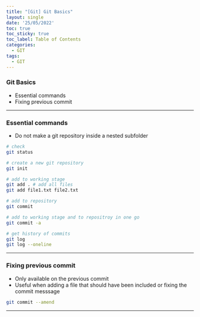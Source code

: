 ```yaml
---
title: "[Git] Git Basics"
layout: single
date: '25/05/2022'
toc: true
toc_sticky: true
toc_label: Table of Contents
categories:
  - GIT
tags:
  - GIT
---
```


### Git Basics
* Essential commands
* Fixing previous commit 

---

### Essential commands
* Do not make a git repository inside a nested subfolder

```bash
# check
git status

# create a new git repository 
git init

# add to working stage
git add . # add all files
git add file1.txt file2.txt

# add to repository
git commit

# add to working stage and to repositroy in one go
git commit -a

# get history of commits
git log
git log --oneline
```

---

### Fixing previous commit 
* Only available on the previous commit 
* Useful when adding a file that should have been included or fixing the commit messsage

```bash
git commit --amend
```

---